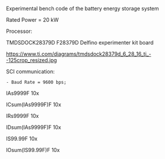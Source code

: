 Experimental bench code of the battery energy storage system

Rated Power = 20 kW

Processor:

TMDSDOCK28379D F28379D Delfino experimenter kit board

https://www.ti.com/diagrams/tmdsdock28379d_6_28_16_ti_--125crop_resized.jpg

SCI communication:

	- Baud Rate = 9600 bps;

IAs9999F   		10x

ICsum(IAs9999F)F   	10x

IRs9999F   		10x

IDsum(IAs9999F)F  	10x

IS99.99F   		10x

IOsum(IS99.99F)F  	10x

